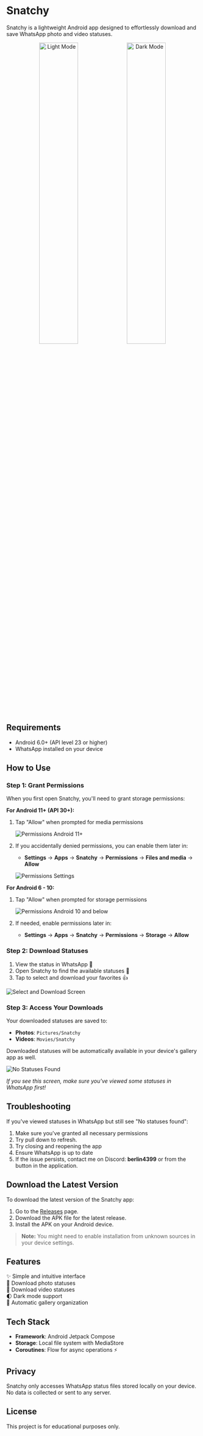 # Snatchy

Snatchy is a lightweight Android app designed to effortlessly download and save WhatsApp photo and video statuses.

<p align="center">
  <img src="assets/light-mode.jpg" alt="Light Mode" width="45%">
  <img src="assets/dark-mode.jpg" alt="Dark Mode" width="45%">
</p>

## Requirements

- Android 6.0+ (API level 23 or higher)
- WhatsApp installed on your device

## How to Use

### Step 1: Grant Permissions

When you first open Snatchy, you'll need to grant storage permissions:

**For Android 11+ (API 30+):**

1. Tap "Allow" when prompted for media permissions

   ![Permissions Android 11+](assets/permissions-11+.png)

2. If you accidentally denied permissions, you can enable them later in:
    - **Settings** → **Apps** → **Snatchy** → **Permissions** → **Files and media** → **Allow**

   ![Permissions Settings](assets/permissions-11+-2.png)

**For Android 6 - 10:**

1. Tap "Allow" when prompted for storage permissions

   ![Permissions Android 10 and below](assets/permissions-10-and-less.png.jpg)

2. If needed, enable permissions later in:
    - **Settings** → **Apps** → **Snatchy** → **Permissions** → **Storage** → **Allow**


### Step 2: Download Statuses

1. View the status in WhatsApp 👀
2. Open Snatchy to find the available statuses 📂
3. Tap to select and download your favorites 👍

![Select and Download Screen](assets/download-selected.jpg)

### Step 3: Access Your Downloads

Your downloaded statuses are saved to:
- **Photos**: `Pictures/Snatchy`
- **Videos**: `Movies/Snatchy`

Downloaded statuses will be automatically available in your device's gallery app as well.

![No Statuses Found](assets/no-statuses-found.png)

*If you see this screen, make sure you've viewed some statuses in WhatsApp first!*

## Troubleshooting

If you've viewed statuses in WhatsApp but still see "No statuses found":

1. Make sure you've granted all necessary permissions
2. Try pull down to refresh.
3. Try closing and reopening the app
4. Ensure WhatsApp is up to date
5. If the issue persists, contact me on Discord: **berlin4399** or from the button in the application.
## Download the Latest Version

To download the latest version of the Snatchy app:

1. Go to the [Releases](https://github.com/BERLINx03/snatchy/releases) page.
2. Download the APK file for the latest release.
3. Install the APK on your Android device.

> **Note:** You might need to enable installation from unknown sources in your device settings.

## Features

✨ Simple and intuitive interface  
📸 Download photo statuses  
🎥 Download video statuses  
🌓 Dark mode support  
💾 Automatic gallery organization

## Tech Stack

- **Framework**: Android Jetpack Compose 
- **Storage**: Local file system with MediaStore 
- **Coroutines**: Flow for async operations ⚡

## Privacy

Snatchy only accesses WhatsApp status files stored locally on your device. No data is collected or sent to any server.

## License

This project is for educational purposes only.
